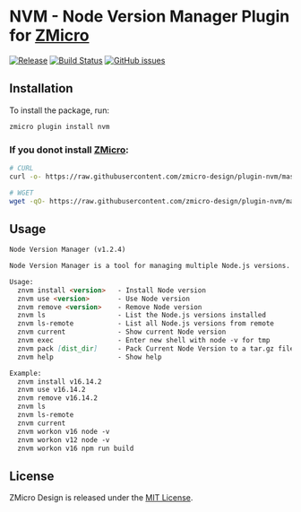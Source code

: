 # NVM - Node Version Manager Plugin for [ZMicro](https://github.com/zcorky/zmicro)

[![Release](https://img.shields.io/github/tag/zmicro-design/plugin-nvm.svg?label=Release)](https://github.com/zmicro-design/plugin-nvm/tags)
[![Build Status](https://github.com/zmicro-design/plugin-nvm/actions/workflows/test.yml/badge.svg?branch=master)](https://github.com/zmicro-design/plugin-nvm/actions/workflows/test.yml)
[![GitHub issues](https://img.shields.io/github/issues/zmicro-design/plugin-nvm.svg)](https://github.com/zmicro-design/plugin-nvm/issues)


## Installation

To install the package, run:
```bash
zmicro plugin install nvm
```

### If you donot install [ZMicro](https://github.com/zcorky/zmicro):

```bash
# CURL
curl -o- https://raw.githubusercontent.com/zmicro-design/plugin-nvm/master/install | bash

# WGET
wget -qO- https://raw.githubusercontent.com/zmicro-design/plugin-nvm/master/install | bash
```

## Usage

```markdown
Node Version Manager (v1.2.4)

Node Version Manager is a tool for managing multiple Node.js versions.

Usage:
  znvm install <version>   - Install Node version
  znvm use <version>       - Use Node version
  znvm remove <version>    - Remove Node version
  znvm ls                  - List the Node.js versions installed
  znvm ls-remote           - List all Node.js versions from remote
  znvm current             - Show current Node version
  znvm exec                - Enter new shell with node -v for tmp
  znvm pack [dist_dir]     - Pack Current Node Version to a tar.gz file
  znvm help                - Show help

Example:
  znvm install v16.14.2
  znvm use v16.14.2
  znvm remove v16.14.2
  znvm ls
  znvm ls-remote
  znvm current
  znvm workon v16 node -v
  znvm workon v12 node -v
  znvm workon v16 npm run build
```

## License
ZMicro Design is released under the [MIT License](./LICENSE).
